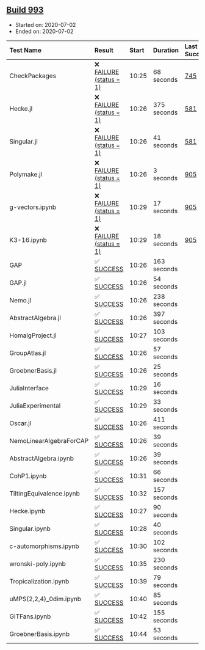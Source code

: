 ## [Build 993](https://oscarci.mathematik.uni-kl.de/job/oscar-julia-1.4/993/)

* Started on: 2020-07-02
* Ended on: 2020-07-02

| Test Name    | Result | Start | Duration | Last Success | First Failure |
|:-------------|:-------|:------|:---------|:-------------|:--------------|
| CheckPackages | ❌ [FAILURE (status = 1)](https://oscarci.mathematik.uni-kl.de/job/oscar-julia-1.4/993/artifact/logs/build-993/CheckPackages.log) | 10:25 | 68 seconds | [745](https://oscarci.mathematik.uni-kl.de/job/oscar-julia-1.4/745/) | [746](https://oscarci.mathematik.uni-kl.de/job/oscar-julia-1.4/746/) |
| Hecke.jl | ❌ [FAILURE (status = 1)](https://oscarci.mathematik.uni-kl.de/job/oscar-julia-1.4/993/artifact/logs/build-993/Hecke.jl.log) | 10:26 | 375 seconds | [581](https://oscarci.mathematik.uni-kl.de/job/oscar-julia-1.4/581/) | [582](https://oscarci.mathematik.uni-kl.de/job/oscar-julia-1.4/582/) |
| Singular.jl | ❌ [FAILURE (status = 1)](https://oscarci.mathematik.uni-kl.de/job/oscar-julia-1.4/993/artifact/logs/build-993/Singular.jl.log) | 10:26 | 41 seconds | [581](https://oscarci.mathematik.uni-kl.de/job/oscar-julia-1.4/581/) | [582](https://oscarci.mathematik.uni-kl.de/job/oscar-julia-1.4/582/) |
| Polymake.jl | ❌ [FAILURE (status = 1)](https://oscarci.mathematik.uni-kl.de/job/oscar-julia-1.4/993/artifact/logs/build-993/Polymake.jl.log) | 10:26 | 3 seconds | [905](https://oscarci.mathematik.uni-kl.de/job/oscar-julia-1.4/905/) | [907](https://oscarci.mathematik.uni-kl.de/job/oscar-julia-1.4/907/) |
| g-vectors.ipynb | ❌ [FAILURE (status = 1)](https://oscarci.mathematik.uni-kl.de/job/oscar-julia-1.4/993/artifact/logs/build-993/g-vectors.ipynb.log) | 10:29 | 17 seconds | [905](https://oscarci.mathematik.uni-kl.de/job/oscar-julia-1.4/905/) | [907](https://oscarci.mathematik.uni-kl.de/job/oscar-julia-1.4/907/) |
| K3-16.ipynb | ❌ [FAILURE (status = 1)](https://oscarci.mathematik.uni-kl.de/job/oscar-julia-1.4/993/artifact/logs/build-993/K3-16.ipynb.log) | 10:29 | 18 seconds | [905](https://oscarci.mathematik.uni-kl.de/job/oscar-julia-1.4/905/) | [907](https://oscarci.mathematik.uni-kl.de/job/oscar-julia-1.4/907/) |
| GAP | ✅ [SUCCESS](https://oscarci.mathematik.uni-kl.de/job/oscar-julia-1.4/993/artifact/logs/build-993/GAP.log) | 10:26 | 163 seconds |  |  |
| GAP.jl | ✅ [SUCCESS](https://oscarci.mathematik.uni-kl.de/job/oscar-julia-1.4/993/artifact/logs/build-993/GAP.jl.log) | 10:26 | 54 seconds |  |  |
| Nemo.jl | ✅ [SUCCESS](https://oscarci.mathematik.uni-kl.de/job/oscar-julia-1.4/993/artifact/logs/build-993/Nemo.jl.log) | 10:26 | 238 seconds |  |  |
| AbstractAlgebra.jl | ✅ [SUCCESS](https://oscarci.mathematik.uni-kl.de/job/oscar-julia-1.4/993/artifact/logs/build-993/AbstractAlgebra.jl.log) | 10:26 | 397 seconds |  |  |
| HomalgProject.jl | ✅ [SUCCESS](https://oscarci.mathematik.uni-kl.de/job/oscar-julia-1.4/993/artifact/logs/build-993/HomalgProject.jl.log) | 10:27 | 103 seconds |  |  |
| GroupAtlas.jl | ✅ [SUCCESS](https://oscarci.mathematik.uni-kl.de/job/oscar-julia-1.4/993/artifact/logs/build-993/GroupAtlas.jl.log) | 10:26 | 57 seconds |  |  |
| GroebnerBasis.jl | ✅ [SUCCESS](https://oscarci.mathematik.uni-kl.de/job/oscar-julia-1.4/993/artifact/logs/build-993/GroebnerBasis.jl.log) | 10:26 | 25 seconds |  |  |
| JuliaInterface | ✅ [SUCCESS](https://oscarci.mathematik.uni-kl.de/job/oscar-julia-1.4/993/artifact/logs/build-993/JuliaInterface.log) | 10:29 | 16 seconds |  |  |
| JuliaExperimental | ✅ [SUCCESS](https://oscarci.mathematik.uni-kl.de/job/oscar-julia-1.4/993/artifact/logs/build-993/JuliaExperimental.log) | 10:29 | 33 seconds |  |  |
| Oscar.jl | ✅ [SUCCESS](https://oscarci.mathematik.uni-kl.de/job/oscar-julia-1.4/993/artifact/logs/build-993/Oscar.jl.log) | 10:26 | 411 seconds |  |  |
| NemoLinearAlgebraForCAP | ✅ [SUCCESS](https://oscarci.mathematik.uni-kl.de/job/oscar-julia-1.4/993/artifact/logs/build-993/NemoLinearAlgebraForCAP.log) | 10:26 | 39 seconds |  |  |
| AbstractAlgebra.ipynb | ✅ [SUCCESS](https://oscarci.mathematik.uni-kl.de/job/oscar-julia-1.4/993/artifact/logs/build-993/AbstractAlgebra.ipynb.log) | 10:26 | 39 seconds |  |  |
| CohP1.ipynb | ✅ [SUCCESS](https://oscarci.mathematik.uni-kl.de/job/oscar-julia-1.4/993/artifact/logs/build-993/CohP1.ipynb.log) | 10:31 | 66 seconds |  |  |
| TiltingEquivalence.ipynb | ✅ [SUCCESS](https://oscarci.mathematik.uni-kl.de/job/oscar-julia-1.4/993/artifact/logs/build-993/TiltingEquivalence.ipynb.log) | 10:32 | 157 seconds |  |  |
| Hecke.ipynb | ✅ [SUCCESS](https://oscarci.mathematik.uni-kl.de/job/oscar-julia-1.4/993/artifact/logs/build-993/Hecke.ipynb.log) | 10:27 | 90 seconds |  |  |
| Singular.ipynb | ✅ [SUCCESS](https://oscarci.mathematik.uni-kl.de/job/oscar-julia-1.4/993/artifact/logs/build-993/Singular.ipynb.log) | 10:28 | 40 seconds |  |  |
| c-automorphisms.ipynb | ✅ [SUCCESS](https://oscarci.mathematik.uni-kl.de/job/oscar-julia-1.4/993/artifact/logs/build-993/c-automorphisms.ipynb.log) | 10:30 | 102 seconds |  |  |
| wronski-poly.ipynb | ✅ [SUCCESS](https://oscarci.mathematik.uni-kl.de/job/oscar-julia-1.4/993/artifact/logs/build-993/wronski-poly.ipynb.log) | 10:35 | 230 seconds |  |  |
| Tropicalization.ipynb | ✅ [SUCCESS](https://oscarci.mathematik.uni-kl.de/job/oscar-julia-1.4/993/artifact/logs/build-993/Tropicalization.ipynb.log) | 10:39 | 79 seconds |  |  |
| uMPS(2,2,4)_0dim.ipynb | ✅ [SUCCESS](https://oscarci.mathematik.uni-kl.de/job/oscar-julia-1.4/993/artifact/logs/build-993/uMPS-2-2-4-_0dim.ipynb.log) | 10:40 | 85 seconds |  |  |
| GITFans.ipynb | ✅ [SUCCESS](https://oscarci.mathematik.uni-kl.de/job/oscar-julia-1.4/993/artifact/logs/build-993/GITFans.ipynb.log) | 10:42 | 155 seconds |  |  |
| GroebnerBasis.ipynb | ✅ [SUCCESS](https://oscarci.mathematik.uni-kl.de/job/oscar-julia-1.4/993/artifact/logs/build-993/GroebnerBasis.ipynb.log) | 10:44 | 53 seconds |  |  |
